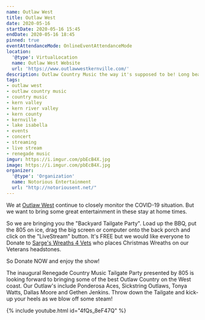 ```yaml
---
name: Outlaw West
title: Outlaw West
date: 2020-05-16
startDate: 2020-05-16 15:45
endDate: 2020-05-16 18:45
pinned: true
eventAttendanceMode: OnlineEventAttendanceMode
location:
  '@type': VirtualLocation
  name: Outlaw West Website
  url: 'https://www.outlawwestkernville.com/'
description: Outlaw Country Music the way it's supposed to be! Long bearded, red neck, boot kickin', beer drinking, hotties n pickup trucks.
tags:
- outlaw west
- outlaw country music
- country music
- kern valley
- kern river valley
- kern county
- kernville
- lake isabella
- events
- concert
- streaming
- live stream
- renegade music
imgur: https://i.imgur.com/pbEcB4X.jpg
image: https://i.imgur.com/pbEcB4X.jpg
organizer:
  '@type': 'Organization'
  name: Notorious Entertainment
  url: "http://notoriousent.net/"
---
```

We at [Outlaw West](https://www.outlawwestkernville.com/) continue to closely
monitor the COVID-19 situation. But we want to bring some great entertainment in
these stay at home times.

So we are bringing you the "Backyard Tailgate Party". Load up the BBQ, put the
805 on ice, drag the big screen or computer onto the back porch and click on the
"LiveStream" button. It's FREE but we would like everyone to Donate to
[Sarge's Wreaths 4 Vets](https://www.wreathsacrossamerica.org/pages/142961/Overview/)
who places Christmas Wreaths on our Veterans headstones.

So Donate NOW and enjoy the show!

The inaugural Renegade Country Music Tailgate Party presented by 805 is looking
forward to bringing some of the best Outlaw Country on the West coast. Our Outlaw's
include Ponderosa Aces, Sickstring Outlaws, Tonya Watts, Dallas Moore and
Gethen Jenkins. Throw down the Tailgate and kick-up your heels as we blow off some steam!

{% include youtube.html id="4fQs_8eF47Q" %}
